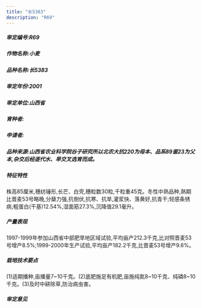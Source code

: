 ```yaml
---
title: "长5383"
description: "R69"
---
```

##### 审定编号:R69

##### 作物名称:小麦

##### 品种名称:长5383

##### 审定年份:2001

##### 审定单位:山西省

##### 育种者:

##### 申请者:

##### 品种来源:山西省农业科学院谷子研究所以北农大抗220为母本、品系89鉴23为父本,杂交后经逐代水、旱交叉选育而成。

##### 特征特性
株高85厘米,穗纺锤形,长芒、白壳,穗粒数30粒,千粒重45克。冬性中熟品种,熟期比晋麦53号略晚,分蘖力强,抗倒伏,抗寒、抗旱,灌浆快、落黄好,抗青干;轻感条锈病;粗蛋白(干基)12.54%,湿面筋27.3%,沉降值29.1毫升。

##### 产量表现
1997-1999年参加山西省中部肥旱地区域试验,平均亩产212.3千克,比对照晋麦53号增产8.5%;1999-2000年生产试验,平均亩产182.2千克,比晋麦53号增产9.6%。

##### 栽培技术要点
(1)适期播种,亩播量7~10千克。(2)底肥施足有机肥,亩施纯氮8~10千克、纯磷8~10千克。(3)及时中耕除草,防治病虫害。

##### 审定意见

